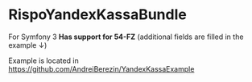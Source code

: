 # RispoYandexKassaBundle

For Symfony 3
**Has support for 54-FZ** (additional fields are filled in the example ↓)

Example is located in https://github.com/AndreiBerezin/YandexKassaExample
 
 